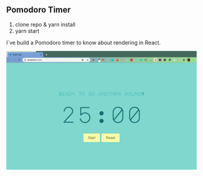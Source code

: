 ## Pomodoro Timer

1. clone repo & yarn install
2. yarn start

I´ve build a Pomodoro timer to know about rendering in React.

![Screenshot](pomodoro.png)
